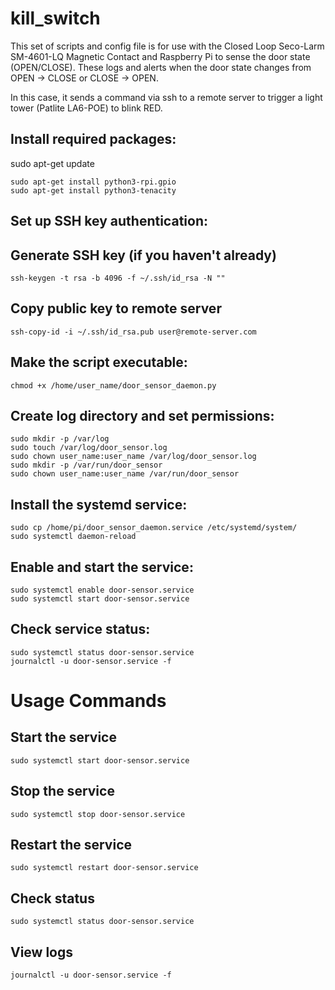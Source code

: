 # kill_switch

This set of scripts and config file is for use with the Closed Loop Seco-Larm SM-4601-LQ Magnetic Contact and Raspberry Pi to sense the door state (OPEN/CLOSE). These logs and alerts when the door state changes from OPEN -> CLOSE or CLOSE -> OPEN. 

In this case, it sends a command via ssh to a remote server to trigger a light tower (Patlite LA6-POE) to blink RED.

## Install required packages:

sudo apt-get update
```
sudo apt-get install python3-rpi.gpio
sudo apt-get install python3-tenacity
```


## Set up SSH key authentication:
## Generate SSH key (if you haven't already)

```
ssh-keygen -t rsa -b 4096 -f ~/.ssh/id_rsa -N ""
```

## Copy public key to remote server
```
ssh-copy-id -i ~/.ssh/id_rsa.pub user@remote-server.com
```

## Make the script executable:
```
chmod +x /home/user_name/door_sensor_daemon.py
```

## Create log directory and set permissions:
```
sudo mkdir -p /var/log
sudo touch /var/log/door_sensor.log
sudo chown user_name:user_name /var/log/door_sensor.log
sudo mkdir -p /var/run/door_sensor
sudo chown user_name:user_name /var/run/door_sensor
```

## Install the systemd service:
```
sudo cp /home/pi/door_sensor_daemon.service /etc/systemd/system/
sudo systemctl daemon-reload
```

## Enable and start the service:
```
sudo systemctl enable door-sensor.service
sudo systemctl start door-sensor.service
```

## Check service status:
```
sudo systemctl status door-sensor.service
journalctl -u door-sensor.service -f
```

# Usage Commands

## Start the service
```
sudo systemctl start door-sensor.service
```

## Stop the service
```
sudo systemctl stop door-sensor.service
```

## Restart the service
```
sudo systemctl restart door-sensor.service
```

## Check status
```
sudo systemctl status door-sensor.service
```

## View logs
```
journalctl -u door-sensor.service -f
```
